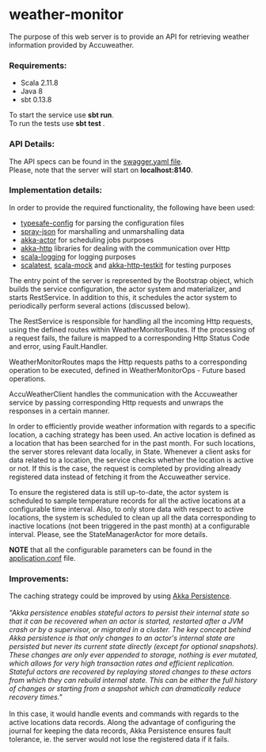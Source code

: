 # weather-monitor
The purpose of this web server is to provide an API for retrieving weather information provided by Accuweather.

### Requirements:

<ul>
  <li> Scala 2.11.8 </li>
  <li> Java 8 </li>
  <li> sbt 0.13.8 </li>
</ul>

To start the service use <b>sbt run</b>.</br>
To run the tests use <b> sbt test </b>.

### API Details:
The API specs can be found in the <a href="https://github.com/Bii03/weather-monitor/blob/master/swagger.yaml">swagger.yaml file</a>. </br>
Please, note that the server will start on <b>localhost:8140</b>.

### Implementation details:
In order to provide the required functionality, the following have been used:
  - <a href="https://github.com/typesafehub/config">typesafe-config</a> for parsing the configuration files
  - <a href="https://github.com/spray/spray-json">spray-json</a> for marshalling and unmarshalling data
  - <a href="http://doc.akka.io/docs/akka/current/scala/actors.html">akka-actor</a> for scheduling jobs purposes
  - <a href="http://doc.akka.io/docs/akka/2.4.8/scala/http/introduction.html#philosophy">akka-http</a> libraries for dealing with the communication over Http
  - <a href="">scala-logging</a> for logging purposes
  - <a href="http://www.scalatest.org/">scalatest</a>, <a href="http://scalamock.org/">scala-mock</a> and <a href="http://blog.madhukaraphatak.com/akka-http-testing/">akka-http-testkit</a> for testing purposes

The entry point of the server is represented by the Bootstrap object, which builds the service configuration, the actor system and materializer, and starts RestService. In addition to this, it schedules the actor system to periodically perform several actions (discussed below).

The RestService is responsible for handling all the incoming Http requests, using the defined routes within WeatherMonitorRoutes.
If the processing of a request fails, the failure is mapped to a corresponding Http Status Code and error, using Fault.Handler.

WeatherMonitorRoutes maps the Http requests paths to a corresponding operation to be executed, defined in WeatherMonitorOps - Future based operations.

AccuWeatherClient handles the communication with the Accuweather service by passing corresponding Http requests and unwraps the responses in a certain manner.

In order to efficiently provide weather information with regards to a specific location, a caching strategy has been used. An active location is defined as a location that has been searched for in the past month. For such locations, the server stores relevant data locally, in State. Whenever a client asks for data related to a location, the service checks whether the location is active or not. If this is the case, the request is completed by providing already registered data instead of fetching it from the Accuweather service. 

To ensure the registered data is still up-to-date, the actor system is scheduled to sample temperature records for all the active locations at a configurable time interval. Also, to only store data with respect to active locations, the system is scheduled to clean up all the data corresponding to inactive locations (not been triggered in the past month) at a configurable interval. Please, see the StateManagerActor for more details.

<b>NOTE</b> that all the configurable parameters can be found in the <a href="https://github.com/Bii03/weather-monitor/blob/master/src/main/resources/application.conf">application.conf</a> file.

### Improvements:

The caching strategy could be improved by using <a href="http://doc.akka.io/docs/akka/current/scala/persistence.html">Akka Persistence</a>.</br></br>
<i>"Akka persistence enables stateful actors to persist their internal state so that it can be recovered when an actor is started, restarted after a JVM crash or by a supervisor, or migrated in a cluster. The key concept behind Akka persistence is that only changes to an actor's internal state are persisted but never its current state directly (except for optional snapshots). These changes are only ever appended to storage, nothing is ever mutated, which allows for very high transaction rates and efficient replication. Stateful actors are recovered by replaying stored changes to these actors from which they can rebuild internal state. This can be either the full history of changes or starting from a snapshot which can dramatically reduce recovery times."</i></br></br>
In this case, it would handle events and commands with regards to the active locations data records. Along the advantage of configuring the journal for keeping the data records, Akka Persistence ensures fault tolerance, ie. the server would not lose the registered data if it fails.



